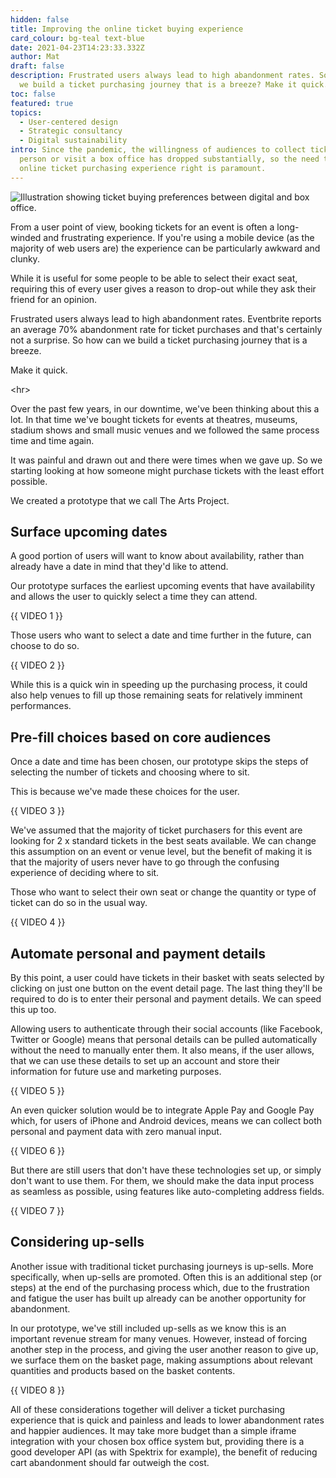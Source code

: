 ```yaml
---
hidden: false
title: Improving the online ticket buying experience
card_colour: bg-teal text-blue
date: 2021-04-23T14:23:33.332Z
author: Mat
draft: false
description: Frustrated users always lead to high abandonment rates. So how can
  we build a ticket purchasing journey that is a breeze? Make it quick.
toc: false
featured: true
topics:
  - User-centered design
  - Strategic consultancy
  - Digital sustainability
intro: Since the pandemic, the willingness of audiences to collect tickets in
  person or visit a box office has dropped substantially, so the need to get the
  online ticket purchasing experience right is paramount.
---
```

![Illustration showing ticket buying preferences between digital and box office.](images/5-digital-tickets.jpg)

From a user point of view, booking tickets for an event is often a long-winded and frustrating experience. If you're using a mobile device (as the majority of web users are) the experience can be particularly awkward and clunky.

While it is useful for some people to be able to select their exact seat, requiring this of every user gives a reason to drop-out while they ask their friend for an opinion.

Frustrated users always lead to high abandonment rates. Eventbrite reports an average 70% abandonment rate for ticket purchases and that's certainly not a surprise. So how can we build a ticket purchasing journey that is a breeze.

Make it quick.

<﻿hr>

Over the past few years, in our downtime, we've been thinking about this a lot. In that time we've bought tickets for events at theatres, museums, stadium shows and small music venues and we followed the same process time and time again.

It was painful and drawn out and there were times when we gave up. So we starting looking at how someone might purchase tickets with the least effort possible.

We created a prototype that we call The Arts Project.

## Surface upcoming dates

A good portion of users will want to know about availability, rather than already have a date in mind that they'd like to attend.

Our prototype surfaces the earliest upcoming events that have availability and allows the user to quickly select a time they can attend.

{﻿{ VIDEO 1 }}

Those users who want to select a date and time further in the future, can choose to do so.

{﻿{ VIDEO 2 }}

While this is a quick win in speeding up the purchasing process, it could also help venues to fill up those remaining seats for relatively imminent performances.

## Pre-fill choices based on core audiences

Once a date and time has been chosen, our prototype skips the steps of selecting the number of tickets and choosing where to sit.

This is because we've made these choices for the user.

{﻿{ VIDEO 3 }}

We've assumed that the majority of ticket purchasers for this event are looking for 2 x standard tickets in the best seats available. We can change this assumption on an event or venue level, but the benefit of making it is that the majority of users never have to go through the confusing experience of deciding where to sit.

Those who want to select their own seat or change the quantity or type of ticket can do so in the usual way.

{﻿{ VIDEO 4 }}

## Automate personal and payment details

By this point, a user could have tickets in their basket with seats selected by clicking on just one button on the event detail page. The last thing they'll be required to do is to enter their personal and payment details. We can speed this up too.

Allowing users to authenticate through their social accounts (like Facebook, Twitter or Google) means that personal details can be pulled automatically without the need to manually enter them. It also means, if the user allows, that we can use these details to set up an account and store their information for future use and marketing purposes.

{﻿{ VIDEO 5 }}

An even quicker solution would be to integrate Apple Pay and Google Pay which, for users of iPhone and Android devices, means we can collect both personal and payment data with zero manual input.

{﻿{ VIDEO 6 }}

But there are still users that don't have these technologies set up, or simply don't want to use them. For them, we should make the data input process as seamless as possible, using features like auto-completing address fields.

{{ VIDEO 7 }}

## Considering up-sells

Another issue with traditional ticket purchasing journeys is up-sells. More specifically, when up-sells are promoted. Often this is an additional step (or steps) at the end of the purchasing process which, due to the frustration and fatigue the user has built up already can be another opportunity for abandonment.

In our prototype, we've still included up-sells as we know this is an important revenue stream for many venues. However, instead of forcing another step in the process, and giving the user another reason to give up, we surface them on the basket page, making assumptions about relevant quantities and products based on the basket contents.

{﻿{ VIDEO 8 }}

All of these considerations together will deliver a ticket purchasing experience that is quick and painless and leads to lower abandonment rates and happier audiences. It may take more budget than a simple iframe integration with your chosen box office system but, providing there is a good developer API (as with Spektrix for example), the benefit of reducing cart abandonment should far outweigh the cost.